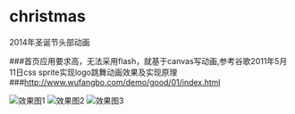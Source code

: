 # christmas
2014年圣诞节头部动画

###首页应用要求高，无法采用flash，就基于canvas写动画,参考谷歌2011年5月11日css sprite实现logo跳舞动画效果及实现原理  
###http://www.wufangbo.com/demo/good/01/index.html

![效果图1](https://github.com/weiqingting/christmas/blob/master/image/1.png)
![效果图2](https://github.com/weiqingting/christmas/blob/master/image/2.png)
![效果图3](https://github.com/weiqingting/christmas/blob/master/image/3.png)

